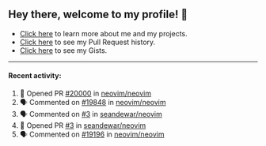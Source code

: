 ## Hey there, welcome to my profile! 👋

- [Click here](https://seandewar.github.io/) to learn more about me and my projects.
- [Click here](https://github.com/search?p=1&q=author%3Aseandewar+is%3Apr) to see my Pull Request history.
- [Click here](https://gist.github.com/seandewar) to see my Gists.

---

#### Recent activity:

<!--START_SECTION:activity-->
1. 💪 Opened PR [#20000](https://github.com/neovim/neovim/pull/20000) in [neovim/neovim](https://github.com/neovim/neovim)
2. 🗣 Commented on [#19848](https://github.com/neovim/neovim/issues/19848) in [neovim/neovim](https://github.com/neovim/neovim)
3. 🗣 Commented on [#3](https://github.com/seandewar/neovim/issues/3) in [seandewar/neovim](https://github.com/seandewar/neovim)
4. 💪 Opened PR [#3](https://github.com/seandewar/neovim/pull/3) in [seandewar/neovim](https://github.com/seandewar/neovim)
5. 🗣 Commented on [#19196](https://github.com/neovim/neovim/issues/19196) in [neovim/neovim](https://github.com/neovim/neovim)
<!--END_SECTION:activity-->
